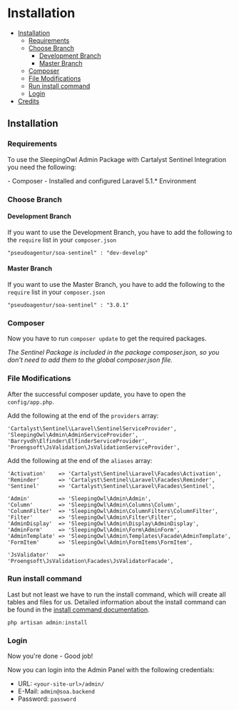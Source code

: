 # Installation

- [Installation](#installation)
    - [Requirements](#requirements)
    - [Choose Branch](#choose-branch)
        - [Development Branch](#master-branch)
        - [Master Branch](#master-branch)
    - [Composer](#composer)
    - [File Modifications](#file-modifications)
    - [Run install command](#install-command)
    - [Login](#login)
- [Credits](#credits)


<a name="installation"></a>
## Installation

### Requirements

To use the SleepingOwl Admin Package with Cartalyst Sentinel Integration you need the following:

<div class="content-list" markdown="1">
- Composer
- Installed and configured Laravel 5.1.* Environment
</div>


<a name="choose-branch"></a>
### Choose Branch

<a name="development-branch"></a>
#### Development Branch
If you want to use the Development Branch, you have to add the following to the `require` list in your `composer.json`

    "pseudoagentur/soa-sentinel" : "dev-develop"

<a name="master-branch"></a>
#### Master Branch

If you want to use the Master Branch, you have to add the following to the `require` list in your `composer.json`

    "pseudoagentur/soa-sentinel" : "3.0.1"    

<a name="composer"></a>
### Composer

Now you have to run `composer update` to get the required packages.

*The Sentinel Package is included in the package composer.json, so you don't need to add them to the global composer.json file.*

<a name="file-modifications"></a>
### File Modifications

After the successful composer update, you have to open the `config/app.php`.

Add the following at the end of the `providers` array:

    'Cartalyst\Sentinel\Laravel\SentinelServiceProvider',
    'SleepingOwl\Admin\AdminServiceProvider',
    'Barryvdh\Elfinder\ElfinderServiceProvider',
    'Proengsoft\JsValidation\JsValidationServiceProvider',


Add the following at the end of the `aliases` array:    
    
    'Activation'    => 'Cartalyst\Sentinel\Laravel\Facades\Activation',
    'Reminder'      => 'Cartalyst\Sentinel\Laravel\Facades\Reminder',
    'Sentinel'      => 'Cartalyst\Sentinel\Laravel\Facades\Sentinel',

    'Admin'         => 'SleepingOwl\Admin\Admin',
    'Column'        => 'SleepingOwl\Admin\Columns\Column',
    'ColumnFilter'  => 'SleepingOwl\Admin\ColumnFilters\ColumnFilter',
    'Filter'        => 'SleepingOwl\Admin\Filter\Filter',
    'AdminDisplay'  => 'SleepingOwl\Admin\Display\AdminDisplay',
    'AdminForm'     => 'SleepingOwl\Admin\Form\AdminForm',
    'AdminTemplate' => 'SleepingOwl\Admin\Templates\Facade\AdminTemplate',
    'FormItem'      => 'SleepingOwl\Admin\FormItems\FormItem',

    'JsValidator'   => 'Proengsoft\JsValidation\Facades\JsValidatorFacade',


<a name="install-command"></a>
### Run install command
    
Last but not least we have to run the install command, which will create all tables and files for us.
Detailed information about the install command can be found in the [install command documentation](/{{version}}/command_install).

    php artisan admin:install

<a name="login"></a>
### Login
Now you're done - Good job!

Now you can login into the Admin Panel with the following credentials:
- URL: `<your-site-url>/admin/`
- E-Mail: `admin@soa.backend`
- Password: `password`